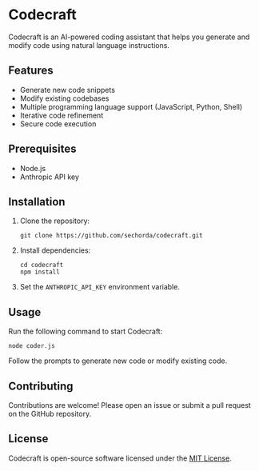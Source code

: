 # Codecraft

Codecraft is an AI-powered coding assistant that helps you generate and modify code using natural language instructions.

## Features

- Generate new code snippets
- Modify existing codebases
- Multiple programming language support (JavaScript, Python, Shell)
- Iterative code refinement
- Secure code execution

## Prerequisites

- Node.js
- Anthropic API key

## Installation

1. Clone the repository:

   ```
   git clone https://github.com/sechorda/codecraft.git
   ```

2. Install dependencies:

   ```
   cd codecraft
   npm install
   ```

3. Set the `ANTHROPIC_API_KEY` environment variable.

## Usage

Run the following command to start Codecraft:

```
node coder.js
```

Follow the prompts to generate new code or modify existing code.

## Contributing

Contributions are welcome! Please open an issue or submit a pull request on the GitHub repository.

## License

Codecraft is open-source software licensed under the [MIT License](LICENSE).
